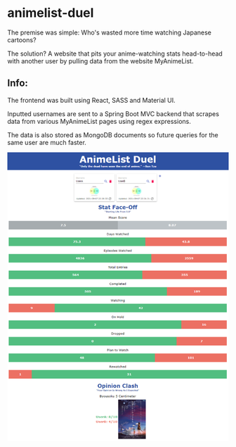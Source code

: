 # animelist-duel

The premise was simple: Who's wasted more time watching Japanese cartoons?

The solution? A website that pits your anime-watching stats head-to-head with another user by pulling data from the website MyAnimeList.

## Info:

The frontend was built using React, SASS and Material UI.

Inputted usernames are sent to a Spring Boot MVC backend that scrapes data from various MyAnimeList pages using regex expressions.

The data is also stored as MongoDB documents so future queries for the same user are much faster.

![Screenshot of Website](docs/screenshot_1.png)
